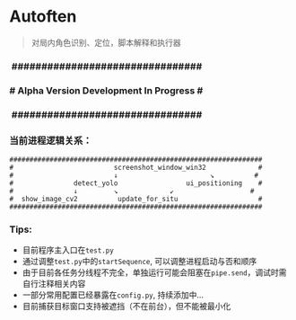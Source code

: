 # Autoften

> 对局内角色识别、定位，脚本解释和执行器

### &nbsp;\################################
### \# Alpha Version Development In Progress \# 
### &nbsp;\################################

### 当前进程逻辑关系：

```
###############################################################
#                         screenshot_window_win32             #
#                         ↓                       ↘          #
#               detect_yolo                 ui_positioning    #
#               ↓         ↘             ↙                   #
#  show_image_cv2          update_for_situ                    #
###############################################################
```

### Tips:

- 目前程序主入口在`test.py`
- 通过调整`test.py`中的`startSequence`, 可以调整进程启动与否和顺序
- 由于目前各任务分线程不完全，单独运行可能会阻塞在`pipe.send`，调试时需自行注释相关内容
- 一部分常用配置已经暴露在`config.py`, 持续添加中...
- 目前捕获目标窗口支持被遮挡（不在前台），但不能被最小化